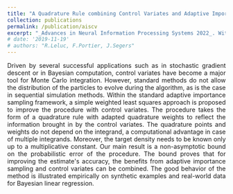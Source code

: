 ```yaml
---
title: "A Quadrature Rule combining Control Variates and Adaptive Importance Sampling"
collection: publications
permalink: /publication/aiscv
excerpt: "_Advances in Neural Information Processing Systems 2022_. With F.Portier, J.Segers and A.Zhuman. ([arXiv](https://arxiv.org/abs/2205.11890))"
# date: '2019-11-19'
# authors: "R.Leluc, F.Portier, J.Segers"
---
```

<p align="justify">
Driven by several successful applications such as in stochastic gradient descent or in Bayesian computation, control variates have become a major tool for Monte Carlo integration. However, standard methods do not allow the distribution of the particles to evolve during the algorithm, as is the case in sequential simulation methods. Within the standard adaptive importance sampling framework, a simple weighted least squares approach is proposed to improve the procedure with control variates. The procedure takes the form of a quadrature rule with adapted quadrature weights to reflect the information brought in by the control variates. The quadrature points and weights do not depend on the integrand, a computational advantage in case of multiple integrands. Moreover, the target density needs to be known only up to a multiplicative constant. Our main result is a non-asymptotic bound on the probabilistic error of the procedure. The bound proves that for improving the estimate's accuracy, the benefits from adaptive importance sampling and control variates can be combined. The good behavior of the method is illustrated empirically on synthetic examples and real-world data for Bayesian linear regression.
